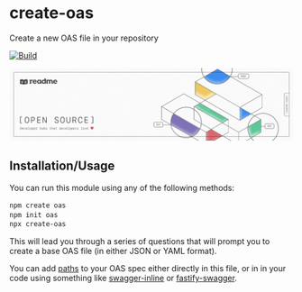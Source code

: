 # create-oas

Create a new OAS file in your repository

[![Build](https://github.com/readmeio/create-oas/workflows/CI/badge.svg)](https://github.com/readmeio/create-oas)

[![](https://raw.githubusercontent.com/readmeio/.github/main/oss-header.png)](https://readme.com)

## Installation/Usage

You can run this module using any of the following methods:

```sh
npm create oas
npm init oas
npx create-oas
```

This will lead you through a series of questions that will prompt you to create a base OAS file (in either JSON or YAML format).

You can add [paths](https://github.com/OAI/OpenAPI-Specification/blob/main/versions/3.1.0.md#paths-object) to your OAS spec either directly in this file, or in in your code using something like [swagger-inline](https://github.com/readmeio/swagger-inline) or [fastify-swagger](https://github.com/fastify/fastify-swagger).
